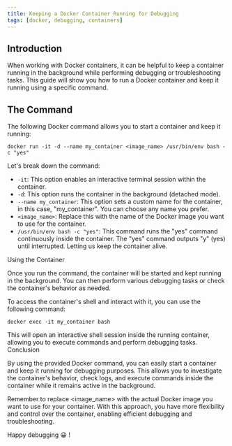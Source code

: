 ```yaml
---
title: Keeping a Docker Container Running for Debugging
tags: [docker, debugging, containers]
---
```


## Introduction

When working with Docker containers, it can be helpful to keep a container running in the background while performing debugging or troubleshooting tasks. This guide will show you how to run a Docker container and keep it running using a specific command.

## The Command

The following Docker command allows you to start a container and keep it running:

```shell
docker run -it -d --name my_container <image_name> /usr/bin/env bash -c "yes"
```

Let's break down the command:

* `-it`: This option enables an interactive terminal session within the container.
* `-d`: This option runs the container in the background (detached mode).
* `--name my_container`: This option sets a custom name for the container, in this case, "my_container". You can choose any name you prefer.
* `<image_name>`: Replace this with the name of the Docker image you want to use for the container.
* `/usr/bin/env bash -c "yes"`: This command runs the "yes" command continuously inside the container. The "yes" command outputs "y" (yes) until interrupted. Letting us keep the container alive.

Using the Container

Once you run the command, the container will be started and kept running in the background. You can then perform various debugging tasks or check the container's behavior as needed.

To access the container's shell and interact with it, you can use the following command:

```
docker exec -it my_container bash
```

This will open an interactive shell session inside the running container, allowing you to execute commands and perform debugging tasks.
Conclusion

By using the provided Docker command, you can easily start a container and keep it running for debugging purposes. This allows you to investigate the container's behavior, check logs, and execute commands inside the container while it remains active in the background.

Remember to replace <image_name> with the actual Docker image you want to use for your container. With this approach, you have more flexibility and control over the container, enabling efficient debugging and troubleshooting.

Happy debugging 😀 !
